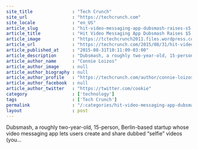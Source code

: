 ```yaml
---
site_title               : "Tech Crunch"
site_url                 : "https://techcrunch.com"
site_locale              : "en_US"
article_slug             : "hit-video-messaging-app-dubsmash-raises-s5-5-million-led-by-index-ventures"
article_title            : "Hit Video Messaging App Dubsmash Raises $5.5 Million Led by Index Ventures"
article_image            : "https://tctechcrunch2011.files.wordpress.com/2015/08/dubsmash.jpg?w=764&h=400&crop=1"
article_url              : "https://techcrunch.com/2015/08/31/hit-video-messaging-app-dubsmash-raises-5-5-million-led-by-index-ventures/"
article_published_at     : "2015-08-31T10:11:09-03:00"
article_description      : "Dubsmash, a roughly two-year-old, 15-person, Berlin-based startup whose video messaging app lets users create and share dubbed “selfie” videos (you..."
article_author_name      : "Connie Loizos"
article_author_image     : null
article_author_biography : null
article_author_profile   : "https://techcrunch.com/author/connie-loizos/"
article_author_facebook  : null
article_author_twitter   : "https://twitter.com/cookie"
category                 : ['technology']
tags                     : ['Tech Crunch']
permalink                : "/:categories/hit-video-messaging-app-dubsmash-raises-s5-5-million-led-by-index-ventures/"
layout                   : post
---
```


Dubsmash, a roughly two-year-old, 15-person, Berlin-based startup whose video messaging app lets users create and share dubbed “selfie” videos (you...
